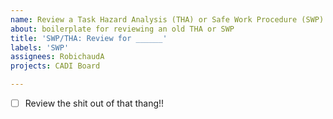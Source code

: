```yaml
---
name: Review a Task Hazard Analysis (THA) or Safe Work Procedure (SWP)
about: boilerplate for reviewing an old THA or SWP
title: 'SWP/THA: Review for ______'
labels: 'SWP'
assignees: RobichaudA
projects: CADI Board

---
```

- [ ] Review the shit out of that thang!!

